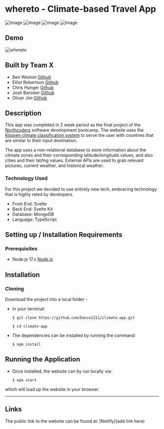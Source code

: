 # whereto - Climate-based Travel App

![image](https://img.shields.io/badge/Svelte-4A4A55?style=for-the-badge&logo=svelte&logoColor=FF3E00)
![image](https://img.shields.io/badge/TypeScript-007ACC?style=for-the-badge&logo=typescript&logoColor=white)
![image](https://img.shields.io/badge/MongoDB-4EA94B?style=for-the-badge&logo=mongodb&logoColor=white)
![image](	https://img.shields.io/badge/Chart.js-FF6384?style=for-the-badge&logo=chartdotjs&logoColor=white)

## Demo
![whereto](https://user-images.githubusercontent.com/83911563/157258361-43ad5104-df0e-47b4-8834-5b1f34c53fba.gif)



## Built by Team X

- Ben Weston [Github](https://github.com/benwestondigital)
- Elliot Robertson [Github](https://github.com/ellriffs)
- Chris Hunger [Github](https://github.com/CH-DD)
- Josh Banister [Github](https://github.com/Dance1211)
- Oliver Jim [Github](https://github.com/oliverj95)

## Description

This app was completed in 2 week period as the final project of the [Northcoders](https://northcoders.com/) software development bootcamp. The website uses the [Köppen climate classification system](https://en.wikipedia.org/wiki/K%C3%B6ppen_climate_classification) to serve the user with countries that are similar to their input destination.

The app uses a non-relational database to store information about the climate zones and their corresponding latitude/longitude values, and also cities and their lat/lng values. External APIs are used to grab relevant pictures, current weather, and historical weather.

### Technology Used

For this project we decided to use entirely new tech, embracing technology that is highly rated by developers.

- Front End: Svelte
- Back End: Svelte Kit
- Database: MongoDB
- Language: TypeScript

## Setting up / Installation Requirements

### Prerequisites

- Node.js 17.x [Node.js](https://nodejs.org/en/)

## Installation

### Cloning

Download the project into a local folder -

- In your terminal:

  `$ git clone https://github.com/Dance1211/climate-app.git`

  `$ cd climate-app`

- The dependencies can be installed by running the command:

  `$ npm install`

## Running the Application

- Once installed, the website can by run locally via:

  `$ npm start`

which will load up the website in your browser.

---

## Links

The public link to the website can be found at: [Netlify](add link here)
